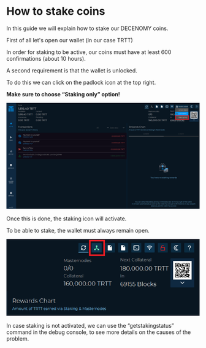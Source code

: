# How to stake coins

In this guide we will explain how to stake our DECENOMY coins.

First of all let's open our wallet (in our case TRTT)

In order for staking to be active, our coins must have at least 600 confirmations (about 10 hours).

A second requirement is that the wallet is unlocked.

To do this we can click on the padlock icon at the top right.

**Make sure to choose “Staking only” option!**

![](<../../.gitbook/assets/0 (6).png>)

Once this is done, the staking icon will activate.

To be able to stake, the wallet must always remain open.

![](<../../.gitbook/assets/1 (6).png>)

In case staking is not activated, we can use the “getstakingstatus” command in the debug console, to see more details on the causes of the problem.
